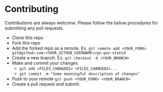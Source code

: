 # Contributing

Contributions are always welcome. Please follow the below procedures for submitting any pull requests.

- Clone this repo
- Fork this repo
- Add the forked repo as a remote. Ex. `git remote add <YOUR_FORK> git@github.com:<YOUR_GITHUB_USERNAME>/go-gen-statsd`
- Create a new branch. Ex. `git checkout -b <YOUR_BRANCH>`
- Make and commit your changes
  - `git add <FILES_CHANGED1> <FILES_CHANGED2>...`
  - `git commit -m "Some meaningful description of changes"`
- Push to your remote `git push <YOUR_FORK> <YOUR_BRANCH>`
- Create a pull request and submit.